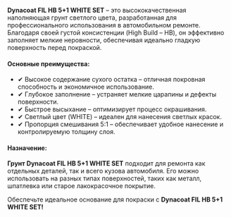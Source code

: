 **Dynacoat FIL HB 5+1 WHITE SET** – это высококачественная наполняющая грунт светлого цвета, разработанная для профессионального использования в автомобильном ремонте. Благодаря своей густой консистенции (High Build – HB), он эффективно заполняет мелкие неровности, обеспечивая идеально гладкую поверхность перед покраской.

#### Основные преимущества:

- ✔ Высокое содержание сухого остатка – отличная покровная способность и экономичное использование.
- ✔ Глубокое заполнение – устраняет мелкие царапины и дефекты поверхности.
- ✔ Быстрое высыхание – оптимизирует процесс окрашивания.
- ✔ Светлый цвет (WHITE) – идеален для нанесения светлых красок.
- ✔ Пропорция смешивания 5:1 – обеспечивает удобное нанесение и контролируемую толщину слоя.

#### Назначение:

**Грунт Dynacoat FIL HB 5+1 WHITE SET** подходит для ремонта как отдельных деталей, так и всего кузова автомобиля. Его можно использовать на разных типах поверхностей, таких как металл, шпатлевка или старое лакокрасочное покрытие.

Обеспечьте идеальное основание для покраски с **Dynacoat FIL HB 5+1 WHITE SET!**
